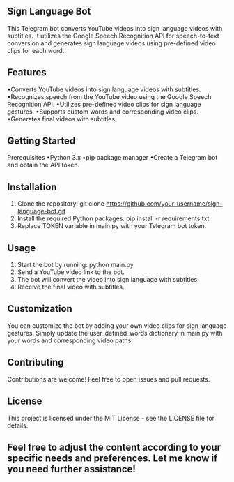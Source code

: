 ## Sign Language Bot
This Telegram bot converts YouTube videos into sign language videos with subtitles. It utilizes the Google Speech Recognition API for speech-to-text conversion and generates sign language videos using pre-defined video clips for each word.

## Features
•Converts YouTube videos into sign language videos with subtitles.
•Recognizes speech from the YouTube video using the Google Speech Recognition API.
•Utilizes pre-defined video clips for sign language gestures.
•Supports custom words and corresponding video clips.
•Generates final videos with subtitles.
## Getting Started
Prerequisites
•Python 3.x
•pip package manager
•Create a Telegram bot and obtain the API token.
## Installation
1. Clone the repository:
git clone https://github.com/your-username/sign-language-bot.git
2. Install the required Python packages:
pip install -r requirements.txt
3. Replace TOKEN variable in main.py with your Telegram bot token.
## Usage
1. Start the bot by running:
python main.py
2. Send a YouTube video link to the bot.
3. The bot will convert the video into sign language with subtitles.
4. Receive the final video with subtitles.
## Customization
You can customize the bot by adding your own video clips for sign language gestures. Simply update the user_defined_words dictionary in main.py with your words and corresponding video paths.

## Contributing
Contributions are welcome! Feel free to open issues and pull requests.

## License
This project is licensed under the MIT License - see the LICENSE file for details.

## Feel free to adjust the content according to your specific needs and preferences. Let me know if you need further assistance!

